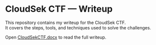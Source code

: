 # CloudSek CTF — Writeup

This repository contains my writeup for the CloudSek CTF.  
It covers the steps, tools, and techniques used to solve the challenges.

Open [CloudSekCTF.docx](CloudSekCTF.docx) to read the full writeup.
